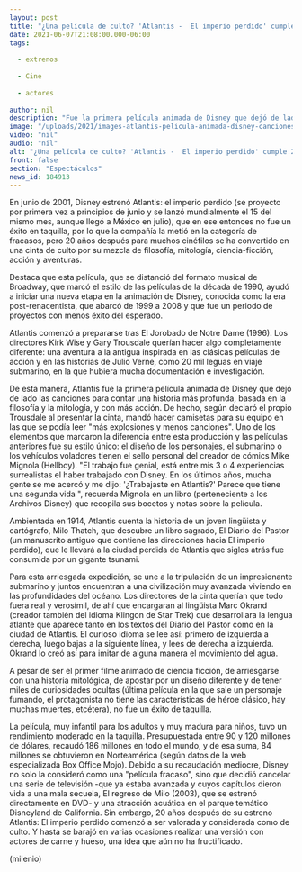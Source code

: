 ```yaml
---
layout: post
title: "¿Una película de culto? 'Atlantis -  El imperio perdido' cumple 20 años"
date: 2021-06-07T21:08:00.000-06:00
tags:
  
  - extrenos
  
  - Cine
  
  - actores
  
author: nil
description: "Fue la primera película animada de Disney que dejó de lado las canciones para contar una historia más profunda, basada en la filosofía y la mitología, y con más acción. "
image: "/uploads/2021/images-atlantis-pelicula-animada-disney-canciones.jpg"
video: "nil"
audio: "nil"
alt: "¿Una película de culto? 'Atlantis -  El imperio perdido' cumple 20 años"
front: false
section: "Espectáculos"
news_id: 184913
---
```


En junio de 2001, Disney estrenó Atlantis: el imperio perdido (se proyecto por primera vez a principios de junio y se lanzó mundialmente el 15 del mismo mes, aunque llegó a México en julio), que en ese entonces no fue un éxito en taquilla, por lo que la compañía la metió en la categoría de fracasos, pero 20 años después para muchos cinéfilos se ha convertido en una cinta de culto por su mezcla de filosofía, mitología, ciencia-ficción, acción y aventuras. 

Destaca que esta película, que se distanció del formato musical de Broadway, que marcó el estilo de las películas de la década de 1990, ayudó a iniciar una nueva etapa en la animación de Disney, conocida como la era post-renacentista, que abarcó de 1999 a 2008 y que fue un periodo de proyectos con menos éxito del esperado. 

Atlantis comenzó a prepararse tras El Jorobado de Notre Dame (1996). Los directores Kirk Wise y Gary Trousdale querían hacer algo completamente diferente: una aventura a la antigua inspirada en las clásicas películas de acción y en las historias de Julio Verne, como 20 mil leguas en viaje submarino, en la que hubiera mucha documentación e investigación. 

De esta manera, Atlantis fue la primera película animada de Disney que dejó de lado las canciones para contar una historia más profunda, basada en la filosofía y la mitología, y con más acción. De hecho, según declaró el propio Trousdale al presentar la cinta, mandó hacer camisetas para su equipo en las que se podía leer "más explosiones y menos canciones". Uno de los elementos que marcaron la diferencia entre esta producción y las películas anteriores fue su estilo único: el diseño de los personajes, el submarino o los vehículos voladores tienen el sello personal del creador de cómics Mike Mignola (Hellboy). "El trabajo fue genial, está entre mis 3 o 4 experiencias surrealistas el haber trabajado con Disney. En los últimos años, mucha gente se me acercó y me dijo: '¿Trabajaste en Atlantis?' Parece que tiene una segunda vida ", recuerda Mignola en un libro (perteneciente a los Archivos Disney) que recopila sus bocetos y notas sobre la película. 

Ambientada en 1914, Atlantis cuenta la historia de un joven lingüista y cartógrafo, Milo Thatch, que descubre un libro sagrado, El Diario del Pastor (un manuscrito antiguo que contiene las direcciones hacia El imperio perdido), que le llevará a la ciudad perdida de Atlantis que siglos atrás fue consumida por un gigante tsunami.

Para esta arriesgada expedición, se une a la tripulación de un impresionante submarino y juntos encuentran a una civilización muy avanzada viviendo en las profundidades del océano. Los directores de la cinta querían que todo fuera real y verosímil, de ahí que encargaran al lingüista Marc Okrand (creador también del idioma Klingon de Star Trek) que desarrollara la lengua atlante que aparece tanto en los textos del Diario del Pastor como en la ciudad de Atlantis. El curioso idioma se lee así: primero de izquierda a derecha, luego bajas a la siguiente línea, y lees de derecha a izquierda. Okrand lo creó así para imitar de alguna manera el movimiento del agua. 

A pesar de ser el primer filme animado de ciencia ficción, de arriesgarse con una historia mitológica, de apostar por un diseño diferente y de tener miles de curiosidades ocultas (última película en la que sale un personaje fumando, el protagonista no tiene las características de héroe clásico, hay muchas muertes, etcétera), no fue un éxito de taquilla. 

La película, muy infantil para los adultos y muy madura para niños, tuvo un rendimiento moderado en la taquilla. Presupuestada entre 90 y 120 millones de dólares, recaudó 186 millones en todo el mundo, y de esa suma, 84 millones se obtuvieron en Norteamérica (según datos de la web especializada Box Office Mojo). 
Debido a su recaudación mediocre, Disney no solo la consideró como una "película fracaso", sino que decidió cancelar una serie de televisión -que ya estaba avanzada y cuyos capítulos dieron vida a una mala secuela, El regreso de Milo (2003), que se estrenó directamente en DVD- y una atracción acuática en el parque temático Disneyland de California. 
Sin embargo, 20 años después de su estreno Atlantis: El imperio perdido comenzó a ser valorada y considerada como de culto. Y hasta se barajó en varias ocasiones realizar una versión con actores de carne y hueso, una idea que aún no ha fructificado. 

(milenio)